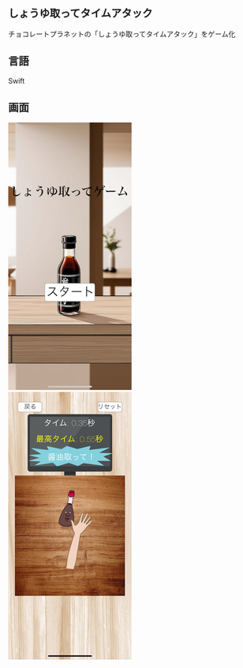 ## しょうゆ取ってタイムアタック
チョコレートプラネットの「しょうゆ取ってタイムアタック」をゲーム化  

## 言語
Swift

## 画面
![タイトル画面](title_image.png)　
![ゲーム画面](game_image1.png)
